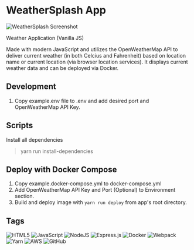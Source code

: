 # WeatherSplash App

![WeatherSplash Screenshot](https://my-portfolio-screens.s3.ca-central-1.amazonaws.com/weathersplash/weathersplash-screen-lg.png)

Weather Application (Vanilla JS)

Made with modern JavaScript and utilizes the OpenWeatherMap API to deliver current weather (in both Celcius and Fahrenheit) based on location name or current location (via browser location services). It displays current weather data and can be deployed via Docker.

## Development

1. Copy example.env file to .env and add desired port and OpenWeatherMap API Key.

## Scripts

Install all dependencies

> yarn run install-dependencies

## Deploy with Docker Compose

1. Copy example.docker-compose.yml to docker-compose.yml
2. Add OpenWeatherMap API Key and Port (Optional) to Environment section.
3. Build and deploy image with `yarn run deploy` from app's root directory.

## Tags

![HTML5](https://img.shields.io/badge/html5-%23E34F26.svg?style=for-the-badge&logo=html5&logoColor=white)
![JavaScript](https://img.shields.io/badge/javascript-%23323330.svg?style=for-the-badge&logo=javascript&logoColor=%23F7DF1E)
![NodeJS](https://img.shields.io/badge/node.js-6DA55F?style=for-the-badge&logo=node.js&logoColor=white)
![Express.js](https://img.shields.io/badge/express.js-%23404d59.svg?style=for-the-badge&logo=express&logoColor=%2361DAFB)
![Docker](https://img.shields.io/badge/docker-%230db7ed.svg?style=for-the-badge&logo=docker&logoColor=white)
![Webpack](https://img.shields.io/badge/webpack-%238DD6F9.svg?style=for-the-badge&logo=webpack&logoColor=black)
![Yarn](https://img.shields.io/badge/yarn-%232C8EBB.svg?style=for-the-badge&logo=yarn&logoColor=white)
![AWS](https://img.shields.io/badge/AWS-%23FF9900.svg?style=for-the-badge&logo=amazon-aws&logoColor=white)
![GitHub](https://img.shields.io/badge/github-%23121011.svg?style=for-the-badge&logo=github&logoColor=white)
